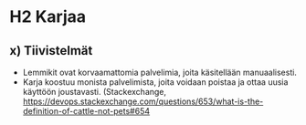 # H2 Karjaa
## x) Tiivistelmät
- Lemmikit ovat korvaamattomia palvelimia, joita käsitellään manuaalisesti.
- Karja koostuu monista palvelimista, joita voidaan poistaa ja ottaa uusia käyttöön joustavasti.
(Stackexchange, https://devops.stackexchange.com/questions/653/what-is-the-definition-of-cattle-not-pets#654
